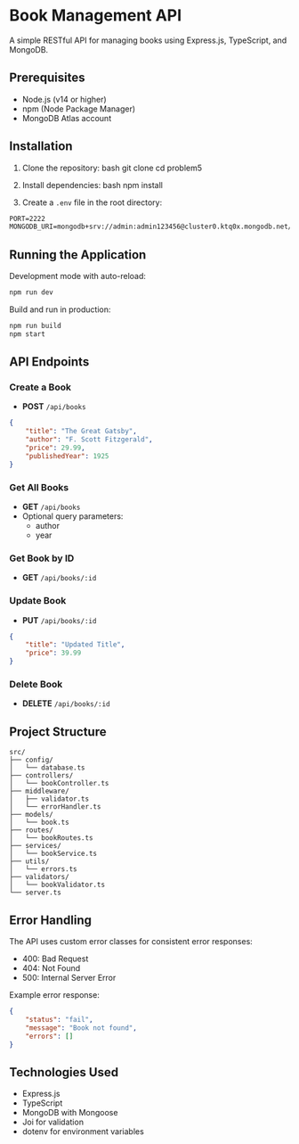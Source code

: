 # Book Management API

A simple RESTful API for managing books using Express.js, TypeScript, and MongoDB.

## Prerequisites

- Node.js (v14 or higher)
- npm (Node Package Manager)
- MongoDB Atlas account

## Installation

1. Clone the repository:
bash
git clone <repository-url>
cd problem5

2. Install dependencies:
bash
npm install

3. Create a `.env` file in the root directory:

```env:problem5/REAME.md
PORT=2222
MONGODB_URI=mongodb+srv://admin:admin123456@cluster0.ktq0x.mongodb.net/?retryWrites=true&appName=cluster0
```

## Running the Application

Development mode with auto-reload:
```bash
npm run dev
```

Build and run in production:
```bash
npm run build
npm start
```

## API Endpoints

### Create a Book
- **POST** `/api/books`
```json
{
    "title": "The Great Gatsby",
    "author": "F. Scott Fitzgerald",
    "price": 29.99,
    "publishedYear": 1925
}
```

### Get All Books
- **GET** `/api/books`
- Optional query parameters:
  - author
  - year

### Get Book by ID
- **GET** `/api/books/:id`

### Update Book
- **PUT** `/api/books/:id`
```json
{
    "title": "Updated Title",
    "price": 39.99
}
```

### Delete Book
- **DELETE** `/api/books/:id`

## Project Structure
```
src/
├── config/
│   └── database.ts
├── controllers/
│   └── bookController.ts
├── middleware/
│   ├── validator.ts
│   └── errorHandler.ts
├── models/
│   └── book.ts
├── routes/
│   └── bookRoutes.ts
├── services/
│   └── bookService.ts
├── utils/
│   └── errors.ts
├── validators/
│   └── bookValidator.ts
└── server.ts
```

## Error Handling

The API uses custom error classes for consistent error responses:
- 400: Bad Request
- 404: Not Found
- 500: Internal Server Error

Example error response:
```json
{
    "status": "fail",
    "message": "Book not found",
    "errors": []
}
```

## Technologies Used

- Express.js
- TypeScript
- MongoDB with Mongoose
- Joi for validation
- dotenv for environment variables
